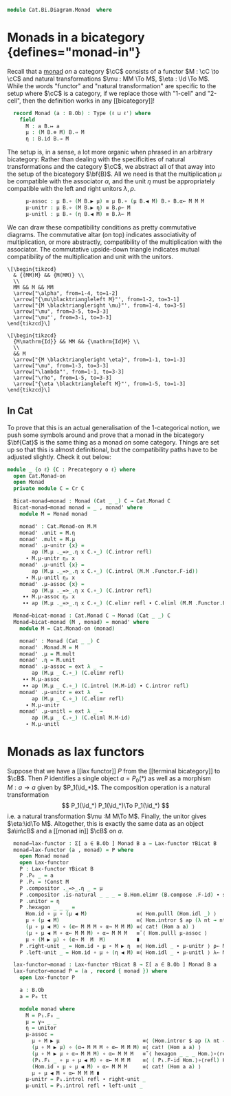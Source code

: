 <!--
```agda
open import Cat.Instances.Shape.Terminal
open import Cat.Bi.Instances.Terminal
open import Cat.Bi.Base
open import Cat.Prelude

import Cat.Diagram.Monad as Cat
import Cat.Reasoning as Cr
```
-->

```agda
module Cat.Bi.Diagram.Monad  where
```

<!--
```agda
open _=>_ hiding (η)
open Functor

module _ {o ℓ ℓ'} (B : Prebicategory o ℓ ℓ') where
  private module B = Prebicategory B
```
-->

# Monads in a bicategory {defines="monad-in"}

Recall that a [monad] _on_ a category $\cC$ consists of a functor $M :
\cC \to \cC$ and natural transformations $\mu : MM \To M$, $\eta : \Id
\To M$. While the words "functor" and "natural transformation" are
specific to the setup where $\cC$ is a category, if we replace those
with "1-cell" and "2-cell", then the definition works in any
[[bicategory]]!

[monad]: Cat.Diagram.Monad.html

```agda
  record Monad (a : B.Ob) : Type (ℓ ⊔ ℓ') where
    field
      M : a B.↦ a
      μ : (M B.⊗ M) B.⇒ M
      η : B.id B.⇒ M
```

The setup is, in a sense, a lot more organic when phrased in an
arbitrary bicategory: Rather than dealing with the specificities of
natural transformations and the category $\cC$, we abstract all of
that away into the setup of the bicategory $\bf{B}$. All we need is that
the multiplication $\mu$ be compatible with the associator $\alpha$, and
the unit $\eta$ must be appropriately compatible with the left and right
unitors $\lambda, \rho$.

```agda
      μ-assoc : μ B.∘ (M B.▶ μ) ≡ μ B.∘ (μ B.◀ M) B.∘ B.α← M M M
      μ-unitr : μ B.∘ (M B.▶ η) ≡ B.ρ← M
      μ-unitl : μ B.∘ (η B.◀ M) ≡ B.λ← M
```

We can draw these compatibility conditions as pretty commutative
diagrams. The commutative altar (on top) indicates associativity of
multiplication, or more abstractly, compatibility of the multiplication
with the associator. The commutative upside-down triangle indicates
mutual compatibility of the multiplication and unit with the unitors.

<div class=mathpar>

~~~{.quiver}
\[\begin{tikzcd}
  & {(MM)M} && {M(MM)} \\
  \\
  MM && M && MM
  \arrow["\alpha", from=1-4, to=1-2]
  \arrow["{\mu\blacktriangleleft M}"', from=1-2, to=3-1]
  \arrow["{M \blacktriangleright \mu}"', from=1-4, to=3-5]
  \arrow["\mu", from=3-5, to=3-3]
  \arrow["\mu"', from=3-1, to=3-3]
\end{tikzcd}\]
~~~

~~~{.quiver}
\[\begin{tikzcd}
  {M\mathrm{Id}} && MM && {\mathrm{Id}M} \\
  \\
  && M
  \arrow["{M \blacktriangleright \eta}", from=1-1, to=1-3]
  \arrow["\mu", from=1-3, to=3-3]
  \arrow["\lambda"', from=1-1, to=3-3]
  \arrow["\rho", from=1-5, to=3-3]
  \arrow["{\eta \blacktriangleleft M}"', from=1-5, to=1-3]
\end{tikzcd}\]
~~~

</div>

## In Cat

To prove that this is an actual generalisation of the 1-categorical
notion, we push some symbols around and prove that a monad in the
bicategory $\bf{Cat}$ is the same thing as a monad _on_ some category.
Things are set up so that this is almost definitional, but the
compatibility paths have to be adjusted slightly. Check it out below:

```agda
module _ {o ℓ} {C : Precategory o ℓ} where
  open Cat.Monad-on
  open Monad
  private module C = Cr C

  Bicat-monad→monad : Monad (Cat _ _) C → Cat.Monad C
  Bicat-monad→monad monad = _ , monad' where
    module M = Monad monad

    monad' : Cat.Monad-on M.M
    monad' .unit = M.η
    monad' .mult = M.μ
    monad' .μ-unitr {x} =
        ap (M.μ ._=>_.η x C.∘_) (C.intror refl)
      ∙ M.μ-unitr ηₚ x
    monad' .μ-unitl {x} =
        ap (M.μ ._=>_.η x C.∘_) (C.introl (M.M .Functor.F-id))
      ∙ M.μ-unitl ηₚ x
    monad' .μ-assoc {x} =
        ap (M.μ ._=>_.η x C.∘_) (C.intror refl)
     ∙∙ M.μ-assoc ηₚ x
     ∙∙ ap (M.μ ._=>_.η x C.∘_) (C.elimr refl ∙ C.eliml (M.M .Functor.F-id))

  Monad→bicat-monad : Cat.Monad C → Monad (Cat _ _) C
  Monad→bicat-monad (M , monad) = monad' where
    module M = Cat.Monad-on (monad)

    monad' : Monad (Cat _ _) C
    monad' .Monad.M = M
    monad' .μ = M.mult
    monad' .η = M.unit
    monad' .μ-assoc = ext λ _ →
        ap (M.μ _ C.∘_) (C.elimr refl)
     ∙∙ M.μ-assoc
     ∙∙ ap (M.μ _ C.∘_) (C.introl (M.M-id) ∙ C.intror refl)
    monad' .μ-unitr = ext λ _ →
        ap (M.μ _ C.∘_) (C.elimr refl)
      ∙ M.μ-unitr
    monad' .μ-unitl = ext λ _ →
        ap (M.μ _ C.∘_) (C.eliml M.M-id)
      ∙ M.μ-unitl
```

<!--
```agda
module _ {o ℓ ℓ'} (B : Prebicategory o ℓ ℓ') where
  private
    open module B = Prebicategory B
```
-->
# Monads as lax functors

Suppose that we have a [[lax functor]] $P$ from the [[terminal bicategory]] to $\cB$.
Then $P$ identifies a single object $a=P_0(*)$ as well as a morphism $M:a\to a$
given by $P_1(\id_*)$. The composition operation is a natural transformation
$$ P_1(\id_*) P_1(\id_*)\To P_1(\id_*) $$
i.e. a natural transformation $\mu :M M\To M$. Finally, the unitor gives
$\eta:\id\To M$.
Altogether, this is exactly the same data as an object $a\in\cB$ and a [[monad in]]
$\cB$ on $a$.

```agda
  monad→lax-functor : Σ[ a ∈ B.Ob ] Monad B a → Lax-functor ⊤Bicat B
  monad→lax-functor (a , monad) = P where
    open Monad monad
    open Lax-functor
    P : Lax-functor ⊤Bicat B
    P .P₀ _ = a
    P .P₁ = !Const M
    P .compositor ._=>_.η _ = μ
    P .compositor .is-natural _ _ _ = B.Hom.elimr (B.compose .F-id) ∙ sym (B.Hom.idl _)
    P .unitor = η
    P .hexagon _ _ _ =
      Hom.id ∘ μ ∘ (μ ◀ M)                ≡⟨ Hom.pulll (Hom.idl _) ⟩
      μ ∘ (μ ◀ M)                         ≡⟨ Hom.intror $ ap (λ nt → nt ._=>_.η (M , M , M)) associator.invr ⟩
      (μ ∘ μ ◀ M) ∘ (α← M M M ∘ α→ M M M) ≡⟨ cat! (Hom a a) ⟩
      (μ ∘ μ ◀ M ∘ α← M M M) ∘ α→ M M M   ≡˘⟨ Hom.pulll μ-assoc ⟩
      μ ∘ (M ▶ μ) ∘ (α→ M  M  M)          ∎
    P .right-unit _ = Hom.id ∘ μ ∘ M ▶ η  ≡⟨ Hom.idl _ ∙ μ-unitr ⟩ ρ← M ∎
    P .left-unit _ = Hom.id ∘ μ ∘ (η ◀ M) ≡⟨ Hom.idl _ ∙ μ-unitl ⟩ λ← M ∎

  lax-functor→monad : Lax-functor ⊤Bicat B → Σ[ a ∈ B.Ob ] Monad B a
  lax-functor→monad P = (a , record { monad }) where
    open Lax-functor P

    a : B.Ob
    a = P₀ tt

    module monad where
      M = P₁.F₀ _
      μ = γ→ _ _
      η = unitor
      μ-assoc =
        μ ∘ M ▶ μ                           ≡⟨ (Hom.intror $ ap (λ nt → nt ._=>_.η (M , M , M)) associator.invl) ⟩
        (μ ∘ M ▶ μ) ∘ (α→ M M M ∘ α← M M M) ≡⟨ cat! (Hom a a) ⟩
        (μ ∘ M ▶ μ ∘ α→ M M M) ∘ α← M M M   ≡˘⟨ hexagon _ _ _ Hom.⟩∘⟨refl ⟩
        (P₁.F₁ _ ∘ μ ∘ μ ◀ M) ∘ α← M M M    ≡⟨ ( P₁.F-id Hom.⟩∘⟨refl) Hom.⟩∘⟨refl  ⟩
        (Hom.id ∘ μ ∘ μ ◀ M) ∘ α← M M M     ≡⟨ cat! (Hom a a) ⟩
        μ ∘ μ ◀ M ∘ α← M M M ∎
      μ-unitr = P₁.introl refl ∙ right-unit _
      μ-unitl = P₁.introl refl ∙ left-unit _
```
